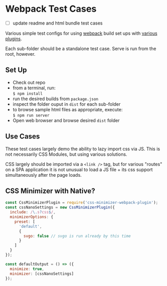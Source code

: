 # Webpack Test Cases

- [ ] update readme and html bundle test cases

Various simple test configs for using [webpack](https://webpack.js.org/) build set ups with [various plugins](https://webpack.js.org/plugins/).

Each sub-folder should be a standalone test case. Serve is run from the root, however.

## Set Up

- Check out repo
- from a terminal, run:  
  `$ npm install`
- run the desired builds from `package.json`
- inspect the folder ouput in `dist` for each sub-folder
- to browse sample html files as appropriate, execute:  
  `$ npm run server`
- Open web browser and browse desired `dist` folder

## Use Cases

These test cases largely demo the ability to lazy import css via JS. This is not necessarily CSS Modules, but using various solutions.

CSS largely should be imported via a `<link />` tag, but for various "routes" on a SPA application it is not unusual to
load a JS file + its css support simultaneously after the page loads.

## CSS Minimizer with Native?

```js
const CssMinimizerPlugin = require('css-minimizer-webpack-plugin');
const cssNanoSettings = new CssMinimizerPlugin({
  include: /\.s?css$/,
  minimizerOptions: {
    preset: [
      'default',
      {
        svgo: false // svgo is run already by this time
      }
    ]
  }
});

const defaultOutput = () => ({
  minimize: true,
  minimizer: [cssNanoSettings]
});

```

<!-- ### baseline webpack build

- `~/wp-base`
- no plugins

### Using webpack with `mini-css-extract-plugin`

- `~/wp-mini-css`
- mini-css-extract-plugin + css-loader

Extract a CSS file from JS and generate a CSS file.

### Native CSS Experiment

- `~/wp-exp-css`
- no plugins
- `experiments.css: true`

### wp-mini-chunk

Native Chunkname - Magic Comments

```
/* webpackChunkName: "chunk-js-app1" */
```

- [Reference Discussion](https://github.com/webdiscus/html-bundler-webpack-plugin/discussions/85)

### HTML-Bundler-Webpack-Plugin - baseline

### mini-chunk-remove
-->

